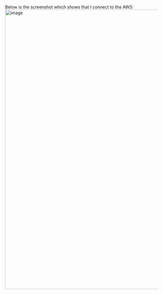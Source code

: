 Below is the screenshot which shows that I connect to the AWS:
<img width="919" alt="image" src="https://github.com/NaomiHuang1/A3_722/assets/88364443/195f103a-44ec-4259-8eaa-15ca02227a05">
